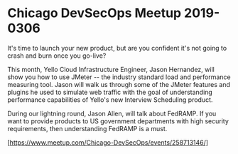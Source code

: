# Chicago DevSecOps Meetup 2019-0306

It's time to launch your new product, but are you confident it's not going to crash and burn once you go-live?

This month, Yello Cloud Infrastructure Engineer, Jason Hernandez, will show you how to use JMeter -- the industry standard load and performance measuring tool. Jason will walk us through some of the JMeter features and plugins he used to simulate web traffic with the goal of understanding performance capabilities of Yello's new Interview Scheduling product.

During our lightning round, Jason Allen, will talk about FedRAMP. If you want to provide products to US government departments with high security requirements, then understanding FedRAMP is a must.

[https://www.meetup.com/Chicago-DevSecOps/events/258713146/]
